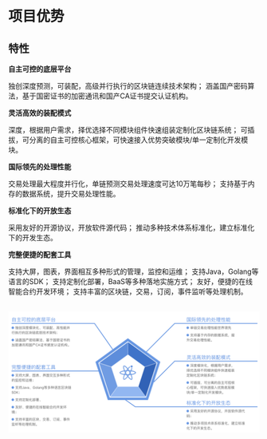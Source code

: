# 项目优势

## 特性

**自主可控的底层平台**

独创深度预测，可装配，高级并行执行的区块链连续技术架构；
涵盖国产密码算法，基于国密证书的加密通讯和国产CA证书提交认证机构。

**灵活高效的装配模式**

深度，根据用户需求，择优选择不同模块组件快速组装定制化区块链系统；
可插拔，可分离的自主可控核心框架，可快速接入优势突破模块/单一定制化开发模块。

**国际领先的处理性能**

交易处理最大程度并行化，单链预测交易处理速度可达10万笔每秒；
支持基于内存的数据系统，提升交易处理性能。

**标准化下的开放生态**

采用友好的开源协议，开放软件源代码；
推动多种技术体系标准化，建立标准化下的开发生态。

**完整便捷的配套工具**

支持大屏，图表，界面相互多种形式的管理，监控和运维；
支持Java，Golang等语言的SDK；
支持定制化部署，BaaS等多种落地实施方式；
友好，便捷的在线智能合约开发环境；
支持丰富的区块链，交易，订阅，事件监听等处理机制。

<br/><img src="./docs/images/长安链简介-核心特色.png"  alt="长安链简介-核心特色" style="zoom:60%;" />